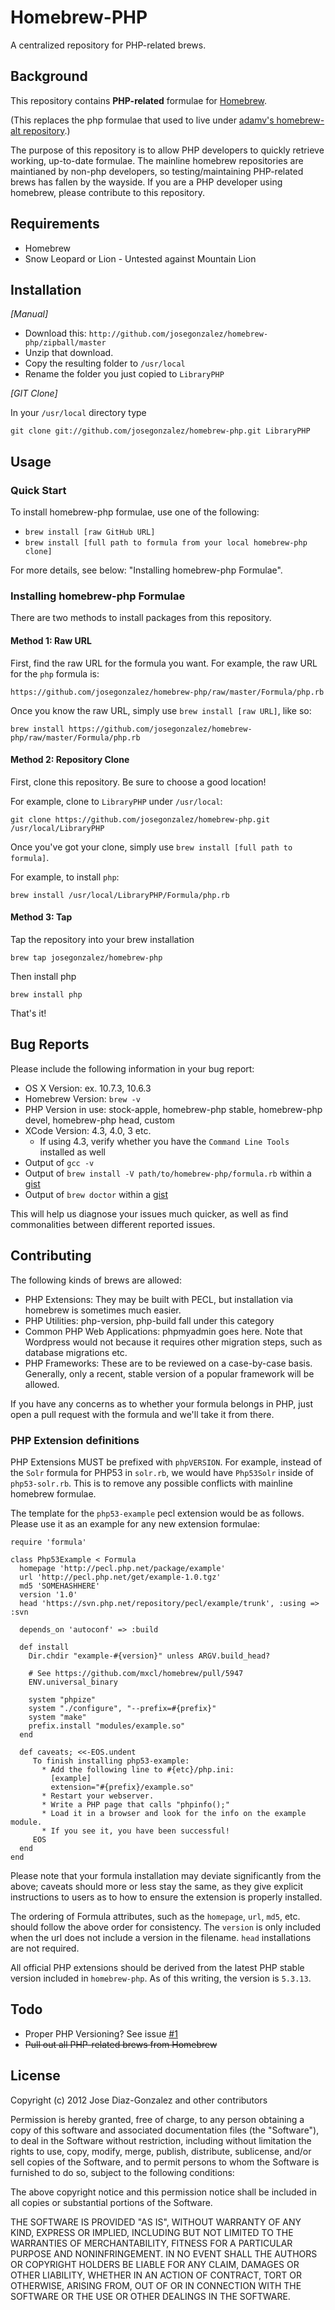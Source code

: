 # Homebrew-PHP

A centralized repository for PHP-related brews.

## Background

This repository contains **PHP-related** formulae for [Homebrew](https://github.com/mxcl/homebrew).

(This replaces the php formulae that used to live under [adamv's homebrew-alt repository](https://github.com/adamv/homebrew-alt).)

The purpose of this repository is to allow PHP developers to quickly retrieve
working, up-to-date formulae. The mainline homebrew repositories are maintianed
by non-php developers, so testing/maintaining PHP-related brews has fallen by
the wayside. If you are a PHP developer using homebrew, please contribute to
this repository.

## Requirements

* Homebrew
* Snow Leopard or Lion - Untested against Mountain Lion

## Installation

_[Manual]_

* Download this: `http://github.com/josegonzalez/homebrew-php/zipball/master`
* Unzip that download.
* Copy the resulting folder to `/usr/local`
* Rename the folder you just copied to `LibraryPHP`

_[GIT Clone]_

In your `/usr/local` directory type

    git clone git://github.com/josegonzalez/homebrew-php.git LibraryPHP

## Usage

### Quick Start

To install homebrew-php formulae, use one of the following:

 * `brew install [raw GitHub URL]`
 * `brew install [full path to formula from your local homebrew-php clone]`

For more details, see below: "Installing homebrew-php Formulae".

### Installing homebrew-php Formulae

There are two methods to install packages from this repository.

#### Method 1: Raw URL

First, find the raw URL for the formula you want. For example, the raw URL for
the `php` formula is:

    https://github.com/josegonzalez/homebrew-php/raw/master/Formula/php.rb

Once you know the raw URL, simply use `brew install [raw URL]`, like so:

    brew install https://github.com/josegonzalez/homebrew-php/raw/master/Formula/php.rb

#### Method 2: Repository Clone

First, clone this repository.  Be sure to choose a good location!

For example, clone to `LibraryPHP` under `/usr/local`:

    git clone https://github.com/josegonzalez/homebrew-php.git /usr/local/LibraryPHP

Once you've got your clone, simply use `brew install [full path to formula]`.

For example, to install `php`:

    brew install /usr/local/LibraryPHP/Formula/php.rb

#### Method 3: Tap

Tap the repository into your brew installation

    brew tap josegonzalez/homebrew-php

Then install php

	brew install php

That's it!

## Bug Reports

Please include the following information in your bug report:

- OS X Version: ex. 10.7.3, 10.6.3
- Homebrew Version: `brew -v`
- PHP Version in use: stock-apple, homebrew-php stable, homebrew-php devel, homebrew-php head, custom
- XCode Version: 4.3, 4.0, 3 etc.
  - If using 4.3, verify whether you have the `Command Line Tools` installed as well
- Output of `gcc -v`
- Output of `brew install -V path/to/homebrew-php/formula.rb` within a [gist](http://gist.github.com)
- Output of `brew doctor` within a [gist](http://gist.github.com)

This will help us diagnose your issues much quicker, as well as find commonalities between different reported issues.

## Contributing

The following kinds of brews are allowed:

- PHP Extensions: They may be built with PECL, but installation via homebrew is sometimes much easier.
- PHP Utilities: php-version, php-build fall under this category
- Common PHP Web Applications: phpmyadmin goes here. Note that Wordpress would not because it requires other migration steps, such as database migrations etc.
- PHP Frameworks: These are to be reviewed on a case-by-case basis. Generally, only a recent, stable version of a popular framework will be allowed.

If you have any concerns as to whether your formula belongs in PHP, just open a pull request with the formula and we'll take it from there.

### PHP Extension definitions

PHP Extensions MUST be prefixed with `phpVERSION`. For example, instead of the `Solr` formula for PHP53 in `solr.rb`, we would have `Php53Solr` inside of `php53-solr.rb`. This is to remove any possible conflicts with mainline homebrew formulae.

The template for the `php53-example` pecl extension would be as follows. Please use it as an example for any new extension formulae:

    require 'formula'

    class Php53Example < Formula
      homepage 'http://pecl.php.net/package/example'
      url 'http://pecl.php.net/get/example-1.0.tgz'
      md5 'SOMEHASHHERE'
      version '1.0'
      head 'https://svn.php.net/repository/pecl/example/trunk', :using => :svn

      depends_on 'autoconf' => :build

      def install
        Dir.chdir "example-#{version}" unless ARGV.build_head?

        # See https://github.com/mxcl/homebrew/pull/5947
        ENV.universal_binary

        system "phpize"
        system "./configure", "--prefix=#{prefix}"
        system "make"
        prefix.install "modules/example.so"
      end

      def caveats; <<-EOS.undent
         To finish installing php53-example:
           * Add the following line to #{etc}/php.ini:
             [example]
             extension="#{prefix}/example.so"
           * Restart your webserver.
           * Write a PHP page that calls "phpinfo();"
           * Load it in a browser and look for the info on the example module.
           * If you see it, you have been successful!
         EOS
      end
    end

Please note that your formula installation may deviate significantly from the above; caveats should more or less stay the same, as they give explicit instructions to users as to how to ensure the extension is properly installed.

The ordering of Formula attributes, such as the `homepage`, `url`, `md5`, etc. should follow the above order for consistency. The `version` is only included when the url does not include a version in the filename. `head` installations are not required.

All official PHP extensions should be derived from the latest PHP stable version included in `homebrew-php`. As of this writing, the version is `5.3.13`.

## Todo

* Proper PHP Versioning? See issue [#1](https://github.com/josegonzalez/homebrew-php/issues/8)
* ~~Pull out all PHP-related brews from Homebrew~~

## License

Copyright (c) 2012 Jose Diaz-Gonzalez and other contributors

Permission is hereby granted, free of charge, to any person obtaining a copy
of this software and associated documentation files (the "Software"), to deal
in the Software without restriction, including without limitation the rights
to use, copy, modify, merge, publish, distribute, sublicense, and/or sell
copies of the Software, and to permit persons to whom the Software is
furnished to do so, subject to the following conditions:

The above copyright notice and this permission notice shall be included in
all copies or substantial portions of the Software.

THE SOFTWARE IS PROVIDED "AS IS", WITHOUT WARRANTY OF ANY KIND, EXPRESS OR
IMPLIED, INCLUDING BUT NOT LIMITED TO THE WARRANTIES OF MERCHANTABILITY,
FITNESS FOR A PARTICULAR PURPOSE AND NONINFRINGEMENT. IN NO EVENT SHALL THE
AUTHORS OR COPYRIGHT HOLDERS BE LIABLE FOR ANY CLAIM, DAMAGES OR OTHER
LIABILITY, WHETHER IN AN ACTION OF CONTRACT, TORT OR OTHERWISE, ARISING FROM,
OUT OF OR IN CONNECTION WITH THE SOFTWARE OR THE USE OR OTHER DEALINGS IN
THE SOFTWARE.